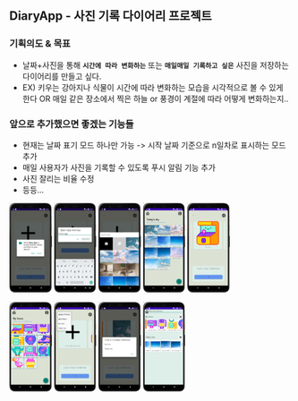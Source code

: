 ## DiaryApp - 사진 기록 다이어리 프로젝트  

### 기획의도 & 목표  
- 날짜+사진을 통해 **`시간에 따라 변화하는`** 또는 **`매일매일 기록하고 싶은`** 사진을 저장하는 다이어리를 만들고 싶다.  
- EX) 키우는 강아지나 식물이 시간에 따라 변화하는 모습을 시각적으로 볼 수 있게 한다 OR 매일 같은 장소에서 찍은 하늘 or 풍경이 계절에 따라 어떻게 변화하는지..     

### 앞으로 추가했으면 좋겠는 기능들  
- 현재는 날짜 표기 모드 하나만 가능 -> 시작 날짜 기준으로 n일차로 표시하는 모드 추가   
- 매일 사용자가 사진을 기록할 수 있도록 푸시 알림 기능 추가  
- 사진 잘리는 비율 수정   
- 등등...  

<p float="left">
  <img src = "https://github.com/yeseoLee/DiaryApp/blob/master/Screenshots/permission.png?raw=true" width="15%" height="15%">
  <img src = "https://github.com/yeseoLee/DiaryApp/blob/master/Screenshots/createalbum.png?raw=true" width="15%" height="15%">
  <img src = "https://github.com/yeseoLee/DiaryApp/blob/master/Screenshots/addphoto.png?raw=true" width="15%" height="15%">
  <img src = "https://github.com/yeseoLee/DiaryApp/blob/master/Screenshots/skys.png?raw=true" width="15%" height="15%">
  <img src = "https://github.com/yeseoLee/DiaryApp/blob/master/Screenshots/main.png?raw=true" width="15%" height="15%">
</p>
<p float="left">
  <img src = "https://github.com/yeseoLee/DiaryApp/blob/master/Screenshots/icons.png?raw=true" width="15%" height="15%">
  <img src = "https://github.com/yeseoLee/DiaryApp/blob/master/Screenshots/dropdownmenu.png?raw=true" width="15%" height="15%">
  <img src = "https://github.com/yeseoLee/DiaryApp/blob/master/Screenshots/menu2.png?raw=true" width="15%" height="15%">
  <img src = "https://github.com/yeseoLee/DiaryApp/blob/master/Screenshots/secondview.png?raw=true" width="15%" height="15%">
</p>

<!--
![사진추가](https://github.com/yeseoLee/DiaryApp/blob/master/Screenshots/addphoto.png?raw=true)
![앨범추가](https://github.com/yeseoLee/DiaryApp/blob/master/Screenshots/createalbum.png?raw=true)
![드롭다운메뉴](https://github.com/yeseoLee/DiaryApp/blob/master/Screenshots/dropdownmenu.png?raw=true)
![아이콘다이어리](https://github.com/yeseoLee/DiaryApp/blob/master/Screenshots/icons.png?raw=true)
![메인화면](https://github.com/yeseoLee/DiaryApp/blob/master/Screenshots/main.png?raw=true)
![다이어리이동](https://github.com/yeseoLee/DiaryApp/blob/master/Screenshots/menu2.png?raw=true)
![권한](https://github.com/yeseoLee/DiaryApp/blob/master/Screenshots/permission.png?raw=true)
![사진다이어리목록](https://github.com/yeseoLee/DiaryApp/blob/master/Screenshots/secondview.png?raw=true)
![오늘의하늘](https://github.com/yeseoLee/DiaryApp/blob/master/Screenshots/skys.png?raw=true)
-->
